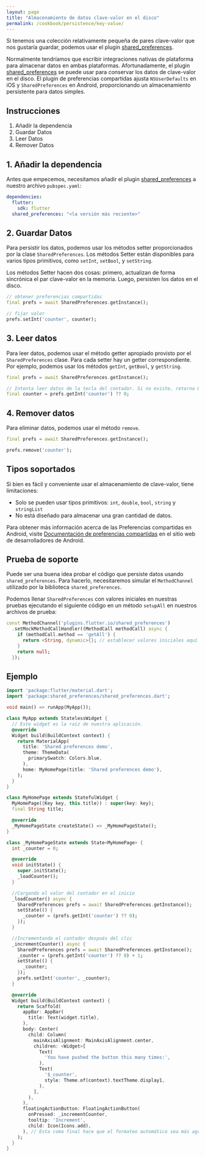 ```yaml
---
layout: page
title: "Almacenamiento de datos clave-valor en el disco"
permalink: /cookbook/persistence/key-value/
---
```


Si tenemos una colección relativamente pequeña de pares clave-valor que nos gustaría guardar,
podemos usar el plugin [shared_preferences](https://pub.dartlang.org/packages/shared_preferences).

Normalmente tendríamos que escribir integraciones nativas de plataforma para almacenar datos en 
ambas plataformas. Afortunadamente, el plugin [shared_preferences](https://pub.dartlang.org/packages/shared_preferences)
se puede usar para conservar los datos de clave-valor en el disco. El plugin de preferencias 
compartidas ajusta `NSUserDefaults` en iOS y `SharedPreferences` en Android, proporcionando un
almacenamiento persistente para datos simples.

## Instrucciones

  1. Añadir la dependencia
  2. Guardar Datos
  3. Leer Datos
  4. Remover Datos

## 1. Añadir la dependencia

Antes que empecemos, necesitamos añadir el plugin [shared_preferences](https://pub.dartlang.org/packages/shared_preferences) 
a nuestro archivo `pubspec.yaml`:

```yaml
dependencies:
  flutter:
    sdk: flutter
  shared_preferences: "<la versión más reciente>"
```

## 2. Guardar Datos

Para persistir los datos, podemos usar los métodos setter proporcionados por la clase 
`SharedPreferences`. Los métodos Setter están disponibles para varios tipos primitivos, 
como `setInt`, `setBool`, y `setString`.

Los métodos Setter hacen dos cosas: primero, actualizan de forma sincrónica el par 
clave-valor en la memoria. Luego, persisten los datos en el disco.

<!-- skip -->
```dart
// obtener preferencias compartidas
final prefs = await SharedPreferences.getInstance();

// fijar valor
prefs.setInt('counter', counter);
```

## 3. Leer datos

Para leer datos, podemos usar el método getter apropiado provisto por el
`SharedPreferences` clase. Para cada setter hay un getter correspondiente.
Por ejemplo, podemos usar los métodos `getInt`, `getBool`, y `getString`.

<!-- skip -->
```dart
final prefs = await SharedPreferences.getInstance();

// Intenta leer datos de la tecla del contador. Si no existe, retorna 0.
final counter = prefs.getInt('counter') ?? 0;
```

## 4. Remover datos

Para eliminar datos, podemos usar el método `remove`.

<!-- skip -->
```dart
final prefs = await SharedPreferences.getInstance();

prefs.remove('counter');
```

## Tipos soportados

Si bien es fácil y conveniente usar el almacenamiento de clave-valor, tiene limitaciones:

- Solo se pueden usar tipos primitivos: `int`, `double`, `bool`, `string` y `stringList`
- No está diseñado para almacenar una gran cantidad de datos.

Para obtener más información acerca de las Preferencias compartidas en Android, visite
[Documentación de preferencias compartidas](https://developer.android.com/guide/topics/data/data-storage.html#pref)
en el sitio web de desarrolladores de Android.

## Prueba de soporte

Puede ser una buena idea probar el código que persiste datos usando `shared_preferences`. 
Para hacerlo, necesitaremos simular el `MethodChannel` utilizado por la biblioteca `shared_preferences`.

Podemos llenar `SharedPreferences` con valores iniciales en nuestras pruebas ejecutando 
el siguiente código en un método `setupAll` en nuestros archivos de prueba:

<!-- skip -->
```dart
const MethodChannel('plugins.flutter.io/shared_preferences')
  .setMockMethodCallHandler((MethodCall methodCall) async {
    if (methodCall.method == 'getAll') {
      return <String, dynamic>{}; // establecer valores iniciales aquí si lo desea
    }
    return null;
  });
```

## Ejemplo

```dart
import 'package:flutter/material.dart';
import 'package:shared_preferences/shared_preferences.dart';

void main() => runApp(MyApp());

class MyApp extends StatelessWidget {
  // Este widget es la raíz de nuestra aplicación.
  @override
  Widget build(BuildContext context) {
    return MaterialApp(
      title: 'Shared preferences demo',
      theme: ThemeData(
        primarySwatch: Colors.blue,
      ),
      home: MyHomePage(title: 'Shared preferences demo'),
    );
  }
}

class MyHomePage extends StatefulWidget {
  MyHomePage({Key key, this.title}) : super(key: key);
  final String title;

  @override
  _MyHomePageState createState() => _MyHomePageState();
}

class _MyHomePageState extends State<MyHomePage> {
  int _counter = 0;

  @override
  void initState() {
    super.initState();
    _loadCounter();
  }

  //Cargando el valor del contador en el inicio
  _loadCounter() async {
    SharedPreferences prefs = await SharedPreferences.getInstance();
    setState(() {
      _counter = (prefs.getInt('counter') ?? 0);
    });
  }

  //Incrementando el contador después del clic
  _incrementCounter() async {
    SharedPreferences prefs = await SharedPreferences.getInstance();
    _counter = (prefs.getInt('counter') ?? 0) + 1;
    setState(() {
      _counter;
    });
    prefs.setInt('counter', _counter);
  }

  @override
  Widget build(BuildContext context) {
    return Scaffold(
      appBar: AppBar(
        title: Text(widget.title),
      ),
      body: Center(
        child: Column(
          mainAxisAlignment: MainAxisAlignment.center,
          children: <Widget>[
            Text(
              'You have pushed the button this many times:',
            ),
            Text(
              '$_counter',
              style: Theme.of(context).textTheme.display1,
            ),
          ],
        ),
      ),
      floatingActionButton: FloatingActionButton(
        onPressed: _incrementCounter,
        tooltip: 'Increment',
        child: Icon(Icons.add),
      ), // Esta coma final hace que el formateo automático sea más agradable para los métodos de compilación.
    );
  }
}
```
